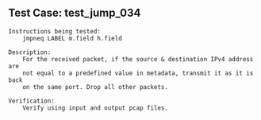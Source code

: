 
Test Case: test_jump_034
------------------------

    Instructions being tested:
        jmpneq LABEL m.field h.field

    Description:
        For the received packet, if the source & destination IPv4 address are
        not equal to a predefined value in metadata, transmit it as it is back
        on the same port. Drop all other packets.

    Verification:
        Verify using input and output pcap files.
